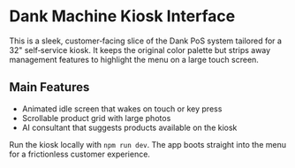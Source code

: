 # Dank Machine Kiosk Interface

This is a sleek, customer‑facing slice of the Dank PoS system tailored for a 32" self‑service kiosk.
It keeps the original color palette but strips away management features to highlight
the menu on a large touch screen.

## Main Features

- Animated idle screen that wakes on touch or key press
- Scrollable product grid with large photos
- AI consultant that suggests products available on the kiosk

Run the kiosk locally with `npm run dev`. The app boots straight into the menu for a
frictionless customer experience.
